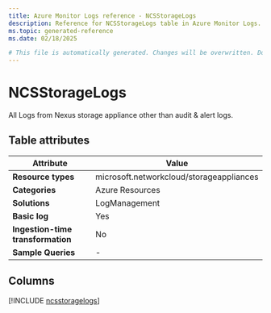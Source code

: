 ```yaml
---
title: Azure Monitor Logs reference - NCSStorageLogs
description: Reference for NCSStorageLogs table in Azure Monitor Logs.
ms.topic: generated-reference
ms.date: 02/18/2025

# This file is automatically generated. Changes will be overwritten. Do not change this file directly.
---
```


# NCSStorageLogs

All Logs from Nexus storage appliance other than audit & alert logs.


## Table attributes

|Attribute|Value|
|---|---|
|**Resource types**|microsoft.networkcloud/storageappliances|
|**Categories**|Azure Resources|
|**Solutions**| LogManagement|
|**Basic log**|Yes|
|**Ingestion-time transformation**|No|
|**Sample Queries**|-|



## Columns
  
[!INCLUDE [ncsstoragelogs](~/reusable-content/ce-skilling/azure/includes/azure-monitor/reference/tables/ncsstoragelogs-include.md)]
